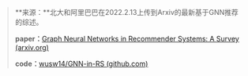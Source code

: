 >  **来源：**北大和阿里巴巴在2022.2.13上传到Arxiv的最新基于GNN推荐的综述。
>
> **paper：**[Graph Neural Networks in Recommender Systems: A Survey (arxiv.org)](https://arxiv.org/abs/2011.02260)
>
> **code：**[wusw14/GNN-in-RS (github.com)](https://github.com/wusw14/GNN-in-RS)

